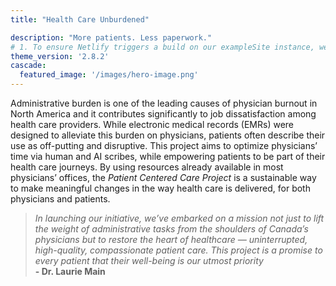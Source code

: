 ```yaml
---
title: "Health Care Unburdened"

description: "More patients. Less paperwork."
# 1. To ensure Netlify triggers a build on our exampleSite instance, we need to change a file in the exampleSite directory.
theme_version: '2.8.2'
cascade:
  featured_image: '/images/hero-image.png'
---
```

Administrative burden is one of the leading causes of physician burnout in North America and it contributes significantly to job  dissatisfaction among health care providers. While electronic medical records (EMRs) were designed to alleviate this burden on physicians, patients often describe their use as off-putting and disruptive.
This project aims to optimize physicians’ time via human and AI scribes, while empowering patients to be part of their health care journeys. By using resources already available in most physicians’ offices, the *Patient Centered Care Project* is a sustainable way to make meaningful changes in the way health care is delivered, for both physicians and patients.

<div style="text-align: left;">

> *In launching our initiative, we’ve embarked on a mission not just to lift the weight of administrative tasks from the shoulders of Canada’s physicians but to restore the heart of healthcare — uninterrupted, high-quality, compassionate patient care. This project is a promise to every patient that their well-being is our utmost priority*\
**- Dr. Laurie Main**

</div>